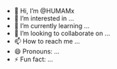- 👋 Hi, I’m @HUMAMx
- 👀 I’m interested in ...
- 🌱 I’m currently learning ...
- 💞️ I’m looking to collaborate on ...
- 📫 How to reach me ...
- 😄 Pronouns: ...
- ⚡ Fun fact: ...

<!---
HUMAMx/HUMAMx is a ✨ special ✨ repository because its `README.md` (this file) appears on your GitHub profile.
You can click the Preview link to take a look at your changes.
--->
